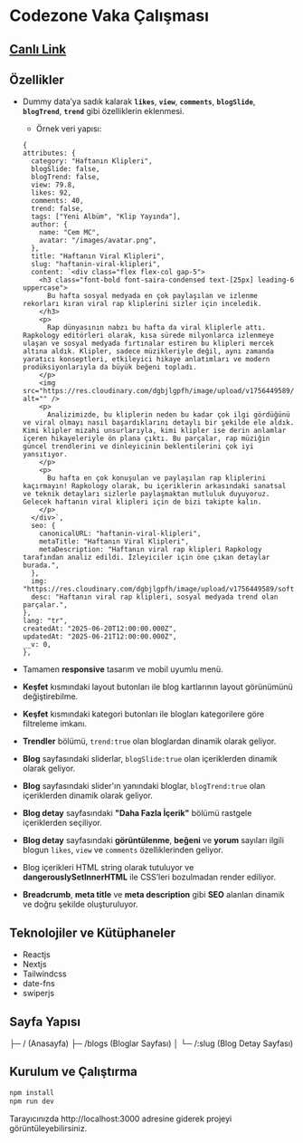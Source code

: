 # Codezone Vaka Çalışması

## [Canlı Link](https://markdownlivepreview.com/)

## Özellikler

- Dummy data’ya sadık kalarak **```likes```**, **```view```**, **```comments```**, **```blogSlide```**, **```blogTrend```**, **```trend```** gibi özelliklerin eklenmesi.

    * Örnek veri yapısı:

    ```
    {
    attributes: {
      category: "Haftanın Klipleri",
      blogSlide: false,
      blogTrend: false,
      view: 79.8,
      likes: 92,
      comments: 40,
      trend: false,
      tags: ["Yeni Albüm", "Klip Yayında"],
      author: {
        name: "Cem MC",
        avatar: "/images/avatar.png",
      },
      title: "Haftanın Viral Klipleri",
      slug: "haftanin-viral-klipleri",
      content: `<div class="flex flex-col gap-5">
        <h3 class="font-bold font-saira-condensed text-[25px] leading-6 uppercase">
          Bu hafta sosyal medyada en çok paylaşılan ve izlenme rekorları kıran viral rap kliplerini sizler için inceledik.
        </h3>
        <p>
          Rap dünyasının nabzı bu hafta da viral kliplerle attı. Rapkology editörleri olarak, kısa sürede milyonlarca izlenmeye ulaşan ve sosyal medyada fırtınalar estiren bu klipleri mercek altına aldık. Klipler, sadece müzikleriyle değil, aynı zamanda yaratıcı konseptleri, etkileyici hikaye anlatımları ve modern prodüksiyonlarıyla da büyük beğeni topladı.
        </p>
        <img src="https://res.cloudinary.com/dgbjlgpfh/image/upload/v1756449589/softawe/lark.jpg.webp" alt="" />
        <p>
          Analizimizde, bu kliplerin neden bu kadar çok ilgi gördüğünü ve viral olmayı nasıl başardıklarını detaylı bir şekilde ele aldık. Kimi klipler mizahi unsurlarıyla, kimi klipler ise derin anlamlar içeren hikayeleriyle ön plana çıktı. Bu parçalar, rap müziğin güncel trendlerini ve dinleyicinin beklentilerini çok iyi yansıtıyor.
        </p>
        <p>
          Bu hafta en çok konuşulan ve paylaşılan rap kliplerini kaçırmayın! Rapkology olarak, bu içeriklerin arkasındaki sanatsal ve teknik detayları sizlerle paylaşmaktan mutluluk duyuyoruz. Gelecek haftanın viral klipleri için de bizi takipte kalın.
        </p>
      </div>`,
      seo: {
        canonicalURL: "haftanin-viral-klipleri",
        metaTitle: "Haftanın Viral Klipleri",
        metaDescription: "Haftanın viral rap klipleri Rapkology tarafından analiz edildi. İzleyiciler için öne çıkan detaylar burada.",
      },
      img: "https://res.cloudinary.com/dgbjlgpfh/image/upload/v1756449589/softawe/lark.jpg.webp",
      desc: "Haftanın viral rap klipleri, sosyal medyada trend olan parçalar.",
    },
    lang: "tr",
    createdAt: "2025-06-20T12:00:00.000Z",
    updatedAt: "2025-06-21T12:00:00.000Z",
    __v: 0,
  },
    ```
- Tamamen **responsive** tasarım ve mobil uyumlu menü.
- **Keşfet** kısmındaki layout butonları ile blog kartlarının layout görünümünü değiştirebilme.
- **Keşfet** kısmındaki kategori butonları ile blogları kategorilere göre filtreleme imkanı.
- **Trendler** bölümü, ```trend:true``` olan bloglardan dinamik olarak geliyor.
- **Blog** sayfasındaki sliderlar, ```blogSlide:true``` olan içeriklerden dinamik olarak geliyor.
- **Blog** sayfasındaki slider'ın yanındaki bloglar, ```blogTrend:true``` olan içeriklerden dinamik olarak geliyor.
- **Blog detay** sayfasındaki **"Daha Fazla İçerik"** bölümü rastgele içeriklerden seçiliyor.
- **Blog detay** sayfasındaki **görüntülenme**, **beğeni** ve **yorum** sayıları ilgili blogun ```likes```, ```view``` ve ```comments``` özelliklerinden geliyor.
- Blog içerikleri HTML string olarak tutuluyor ve **dangerouslySetInnerHTML** ile CSS’leri bozulmadan render ediliyor.
- **Breadcrumb**, **meta title** ve **meta description** gibi **SEO** alanları dinamik ve doğru şekilde oluşturuluyor.

## Teknolojiler ve Kütüphaneler

- Reactjs
- Nextjs
- Tailwindcss
- date-fns
- swiperjs

## Sayfa Yapısı

├─ / (Anasayfa)
├─ /blogs (Bloglar Sayfası)
│  └─ /:slug (Blog Detay Sayfası)

## Kurulum ve Çalıştırma

```bash
npm install
npm run dev
```

Tarayıcınızda http://localhost:3000 adresine giderek projeyi görüntüleyebilirsiniz.


